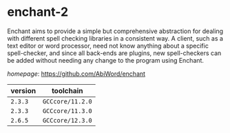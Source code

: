 # enchant-2

Enchant aims to provide a simple but comprehensive abstraction for dealing with different spell checking libraries in a consistent way. A client, such as a text editor or word processor, need not know anything about a specific spell-checker, and since all back-ends are plugins, new spell-checkers can be added without needing any change to the program using Enchant.

*homepage*: <https://github.com/AbiWord/enchant>

version | toolchain
--------|----------
``2.3.3`` | ``GCCcore/11.2.0``
``2.3.3`` | ``GCCcore/11.3.0``
``2.6.5`` | ``GCCcore/12.3.0``
